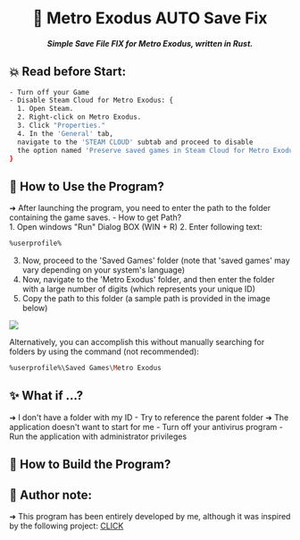 <h1 align="center">📝 Metro Exodus AUTO Save Fix</h1>
<h5 align="center">Simple Save File FIX for Metro Exodus, written in Rust.</h5>
<h2>💥 Read before Start:</h2>

```sh
- Turn off your Game
- Disable Steam Cloud for Metro Exodus: {
  1. Open Steam.
  2. Right-click on Metro Exodus.
  3. Click "Properties."
  4. In the 'General' tab,
  navigate to the 'STEAM CLOUD' subtab and proceed to disable
  the option named 'Preserve saved games in Steam Cloud for Metro Exodus.'
}
```
<h2>💜 How to Use the Program?</h2>
➜ After launching the program, you need to enter the path to the folder containing the game saves.
- How to get Path?<br>
1. Open windows "Run" Dialog BOX (WIN + R)
2. Enter following text:

```sh
%userprofile%
```
3. Now, proceed to the 'Saved Games' folder (note that 'saved games' may vary depending on your system's language)
4. Now, navigate to the 'Metro Exodus' folder, and then enter the folder with a large number of digits (which represents your unique ID)
5. Copy the path to this folder (a sample path is provided in the image below)

<image src="https://media.discordapp.net/attachments/1029109218625736795/1155832339881013318/image.png">

Alternatively, you can accomplish this without manually searching for folders by using the command (not recommended):

```sh
%userprofile%\Saved Games\Metro Exodus
```
<h2>✨ What if ...?</h2>
➜ I don't have a folder with my ID
- Try to reference the parent folder
➜ The application doesn't want to start for me
- Turn off your antivirus program
- Run the application with administrator privileges

<h2>🔰 How to Build the Program?</h2>

<h2>🎃 Author note:</h2>
➜ This program has been entirely developed by me, although it was inspired by the following project: <a href="https://github.com/JayW24/MetroExodus_SaveFix">CLICK</a>
